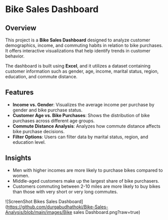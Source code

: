 # Bike Sales Dashboard

## Overview
This project is a **Bike Sales Dashboard** designed to analyze customer demographics, income, and commuting habits in relation to bike purchases. It offers interactive visualizations that help identify trends in customer behavior.

The dashboard is built using **Excel**, and it utilizes a dataset containing customer information such as gender, age, income, marital status, region, education, and commute distance.

## Features
- **Income vs. Gender**: Visualizes the average income per purchase by gender and bike purchase status.
- **Customer Age vs. Bike Purchases**: Shows the distribution of bike purchases across different age groups.
- **Commute Distance Analysis**: Analyzes how commute distance affects bike purchase decisions.
- **Filter Options**: Users can filter data by marital status, region, and education level.

## Insights
- Men with higher incomes are more likely to purchase bikes compared to women.
- Middle-aged customers make up the largest share of bike purchasers.
- Customers commuting between 2-10 miles are more likely to buy bikes than those with very short or very long commutes.

![ScreenShot Bikes Sales Dashboard] (https://github.com/durgabudhathoki/Bike-Sales-Analysis/blob/main/images/Bike sales Dashboard.png?raw=true)
